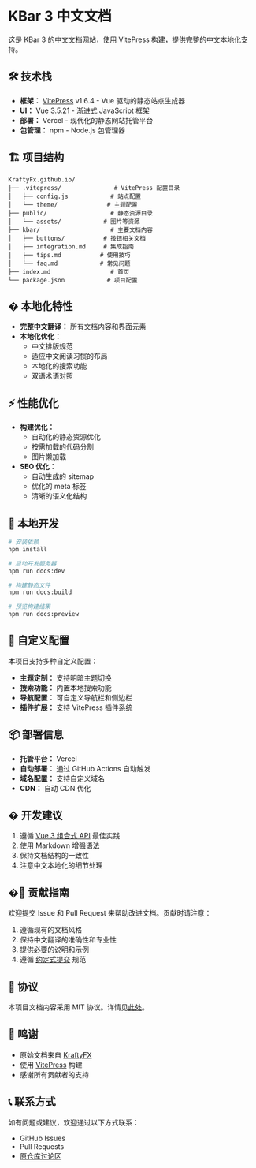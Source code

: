 # KBar 3 中文文档

这是 KBar 3 的中文文档网站，使用 VitePress 构建，提供完整的中文本地化支持。

## 🛠️ 技术栈

- **框架：** [VitePress](https://vitepress.dev/) v1.6.4 - Vue 驱动的静态站点生成器
- **UI：** Vue 3.5.21 - 渐进式 JavaScript 框架
- **部署：** Vercel - 现代化的静态网站托管平台
- **包管理：** npm - Node.js 包管理器

## 🏗️ 项目结构

```
KraftyFx.github.io/
├── .vitepress/               # VitePress 配置目录
│   ├── config.js            # 站点配置
│   └── theme/              # 主题配置
├── public/                  # 静态资源目录
│   └── assets/            # 图片等资源
├── kbar/                    # 主要文档内容
│   ├── buttons/           # 按钮相关文档
│   ├── integration.md     # 集成指南
│   ├── tips.md           # 使用技巧
│   └── faq.md            # 常见问题
├── index.md                 # 首页
└── package.json            # 项目配置
```

## � 本地化特性

- **完整中文翻译：** 所有文档内容和界面元素
- **本地化优化：** 
  - 中文排版规范
  - 适应中文阅读习惯的布局
  - 本地化的搜索功能
  - 双语术语对照

## ⚡ 性能优化

- **构建优化：**
  - 自动化的静态资源优化
  - 按需加载的代码分割
  - 图片懒加载
- **SEO 优化：**
  - 自动生成的 sitemap
  - 优化的 meta 标签
  - 清晰的语义化结构

## 🚀 本地开发

```bash
# 安装依赖
npm install

# 启动开发服务器
npm run docs:dev

# 构建静态文件
npm run docs:build

# 预览构建结果
npm run docs:preview
```

## 🔧 自定义配置

本项目支持多种自定义配置：

- **主题定制：** 支持明暗主题切换
- **搜索功能：** 内置本地搜索功能
- **导航配置：** 可自定义导航栏和侧边栏
- **插件扩展：** 支持 VitePress 插件系统

## 📦 部署信息

- **托管平台：** Vercel
- **自动部署：** 通过 GitHub Actions 自动触发
- **域名配置：** 支持自定义域名
- **CDN：** 自动 CDN 优化

## � 开发建议

1. 遵循 [Vue 3 组合式 API](https://cn.vuejs.org/guide/introduction.html) 最佳实践
2. 使用 Markdown 增强语法
3. 保持文档结构的一致性
4. 注意中文本地化的细节处理

## �📝 贡献指南

欢迎提交 Issue 和 Pull Request 来帮助改进文档。贡献时请注意：

1. 遵循现有的文档风格
2. 保持中文翻译的准确性和专业性
3. 提供必要的说明和示例
4. 遵循 [约定式提交](https://www.conventionalcommits.org/zh-hans/) 规范

## 📜 协议

本项目文档内容采用 MIT 协议。详情见[此处](https://github.com/yancongya/KraftyFx.github.io/blob/main/LICENSE)。

## 🙏 鸣谢

- 原始文档来自 [KraftyFX](https://github.com/KraftyFX/KraftyFx.github.io)
- 使用 [VitePress](https://vitepress.dev/) 构建
- 感谢所有贡献者的支持

## 📞 联系方式

如有问题或建议，欢迎通过以下方式联系：

- GitHub Issues
- Pull Requests
- [原仓库讨论区](https://github.com/KraftyFX/KraftyFx.github.io/discussions)